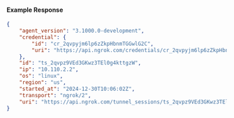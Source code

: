 <!-- Code generated for API Clients. DO NOT EDIT. -->

#### Example Response

```json
{
	"agent_version": "3.1000.0-development",
	"credential": {
		"id": "cr_2qvpyjm6lp6zZkpHbnmTGGwlG2C",
		"uri": "https://api.ngrok.com/credentials/cr_2qvpyjm6lp6zZkpHbnmTGGwlG2C"
	},
	"id": "ts_2qvpz9VEd3GKwz3TEl0g4kttgzW",
	"ip": "10.110.2.2",
	"os": "linux",
	"region": "us",
	"started_at": "2024-12-30T10:06:02Z",
	"transport": "ngrok/2",
	"uri": "https://api.ngrok.com/tunnel_sessions/ts_2qvpz9VEd3GKwz3TEl0g4kttgzW"
}
```
